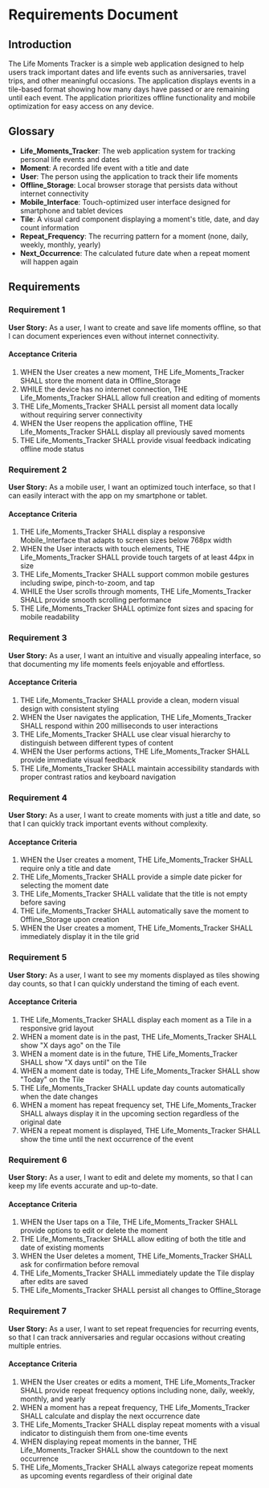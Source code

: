 # Requirements Document

## Introduction

The Life Moments Tracker is a simple web application designed to help users track important dates and life events such as anniversaries, travel trips, and other meaningful occasions. The application displays events in a tile-based format showing how many days have passed or are remaining until each event. The application prioritizes offline functionality and mobile optimization for easy access on any device.

## Glossary

- **Life_Moments_Tracker**: The web application system for tracking personal life events and dates
- **Moment**: A recorded life event with a title and date
- **User**: The person using the application to track their life moments
- **Offline_Storage**: Local browser storage that persists data without internet connectivity
- **Mobile_Interface**: Touch-optimized user interface designed for smartphone and tablet devices
- **Tile**: A visual card component displaying a moment's title, date, and day count information
- **Repeat_Frequency**: The recurring pattern for a moment (none, daily, weekly, monthly, yearly)
- **Next_Occurrence**: The calculated future date when a repeat moment will happen again


## Requirements

### Requirement 1

**User Story:** As a user, I want to create and save life moments offline, so that I can document experiences even without internet connectivity.

#### Acceptance Criteria

1. WHEN the User creates a new moment, THE Life_Moments_Tracker SHALL store the moment data in Offline_Storage
2. WHILE the device has no internet connection, THE Life_Moments_Tracker SHALL allow full creation and editing of moments
3. THE Life_Moments_Tracker SHALL persist all moment data locally without requiring server connectivity
4. WHEN the User reopens the application offline, THE Life_Moments_Tracker SHALL display all previously saved moments
5. THE Life_Moments_Tracker SHALL provide visual feedback indicating offline mode status

### Requirement 2

**User Story:** As a mobile user, I want an optimized touch interface, so that I can easily interact with the app on my smartphone or tablet.

#### Acceptance Criteria

1. THE Life_Moments_Tracker SHALL display a responsive Mobile_Interface that adapts to screen sizes below 768px width
2. WHEN the User interacts with touch elements, THE Life_Moments_Tracker SHALL provide touch targets of at least 44px in size
3. THE Life_Moments_Tracker SHALL support common mobile gestures including swipe, pinch-to-zoom, and tap
4. WHILE the User scrolls through moments, THE Life_Moments_Tracker SHALL provide smooth scrolling performance
5. THE Life_Moments_Tracker SHALL optimize font sizes and spacing for mobile readability

### Requirement 3

**User Story:** As a user, I want an intuitive and visually appealing interface, so that documenting my life moments feels enjoyable and effortless.

#### Acceptance Criteria

1. THE Life_Moments_Tracker SHALL provide a clean, modern visual design with consistent styling
2. WHEN the User navigates the application, THE Life_Moments_Tracker SHALL respond within 200 milliseconds to user interactions
3. THE Life_Moments_Tracker SHALL use clear visual hierarchy to distinguish between different types of content
4. WHEN the User performs actions, THE Life_Moments_Tracker SHALL provide immediate visual feedback
5. THE Life_Moments_Tracker SHALL maintain accessibility standards with proper contrast ratios and keyboard navigation

### Requirement 4

**User Story:** As a user, I want to create moments with just a title and date, so that I can quickly track important events without complexity.

#### Acceptance Criteria

1. WHEN the User creates a moment, THE Life_Moments_Tracker SHALL require only a title and date
2. THE Life_Moments_Tracker SHALL provide a simple date picker for selecting the moment date
3. THE Life_Moments_Tracker SHALL validate that the title is not empty before saving
4. THE Life_Moments_Tracker SHALL automatically save the moment to Offline_Storage upon creation
5. WHEN the User creates a moment, THE Life_Moments_Tracker SHALL immediately display it in the tile grid

### Requirement 5

**User Story:** As a user, I want to see my moments displayed as tiles showing day counts, so that I can quickly understand the timing of each event.

#### Acceptance Criteria

1. THE Life_Moments_Tracker SHALL display each moment as a Tile in a responsive grid layout
2. WHEN a moment date is in the past, THE Life_Moments_Tracker SHALL show "X days ago" on the Tile
3. WHEN a moment date is in the future, THE Life_Moments_Tracker SHALL show "X days until" on the Tile
4. WHEN a moment date is today, THE Life_Moments_Tracker SHALL show "Today" on the Tile
5. THE Life_Moments_Tracker SHALL update day counts automatically when the date changes
6. WHEN a moment has repeat frequency set, THE Life_Moments_Tracker SHALL always display it in the upcoming section regardless of the original date
7. WHEN a repeat moment is displayed, THE Life_Moments_Tracker SHALL show the time until the next occurrence of the event

### Requirement 6

**User Story:** As a user, I want to edit and delete my moments, so that I can keep my life events accurate and up-to-date.

#### Acceptance Criteria

1. WHEN the User taps on a Tile, THE Life_Moments_Tracker SHALL provide options to edit or delete the moment
2. THE Life_Moments_Tracker SHALL allow editing of both the title and date of existing moments
3. WHEN the User deletes a moment, THE Life_Moments_Tracker SHALL ask for confirmation before removal
4. THE Life_Moments_Tracker SHALL immediately update the Tile display after edits are saved
5. THE Life_Moments_Tracker SHALL persist all changes to Offline_Storage

### Requirement 7

**User Story:** As a user, I want to set repeat frequencies for recurring events, so that I can track anniversaries and regular occasions without creating multiple entries.

#### Acceptance Criteria

1. WHEN the User creates or edits a moment, THE Life_Moments_Tracker SHALL provide repeat frequency options including none, daily, weekly, monthly, and yearly
2. WHEN a moment has a repeat frequency, THE Life_Moments_Tracker SHALL calculate and display the next occurrence date
3. THE Life_Moments_Tracker SHALL display repeat moments with a visual indicator to distinguish them from one-time events
4. WHEN displaying repeat moments in the banner, THE Life_Moments_Tracker SHALL show the countdown to the next occurrence
5. THE Life_Moments_Tracker SHALL always categorize repeat moments as upcoming events regardless of their original date